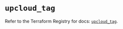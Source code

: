 # `upcloud_tag`

Refer to the Terraform Registry for docs: [`upcloud_tag`](https://registry.terraform.io/providers/upcloudltd/upcloud/5.29.0/docs/resources/tag).
